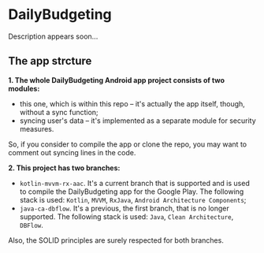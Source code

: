 # DailyBudgeting
Description appears soon...<br>
## The app strcture
**1. The whole DailyBudgeting Android app project consists of two modules:**

   * this one, which is within this repo – it's actually the app itself, though, without a sync function;
   * syncing user's data – it's implemented as a separate module for security measures.

   So, if you consider to compile the app or clone the repo, you may want to comment out syncing lines in the code.
   
   
**2. This project has two branches:**

   * ``kotlin-mvvm-rx-aac``. It's a current branch that is supported and is used to compile the DailyBudgeting app for the Google Play. The following stack is used: ``Kotlin``, ``MVVM``, ``RxJava``, ``Android Architecture Components``;
   * ``java-ca-dbflow``. It's a previous, the first branch, that is no longer supported. The following stack is used: ``Java``, ``Clean Architecture``, ``DBFlow``.

   Also, the SOLID principles are surely respected for both branches.
